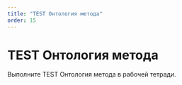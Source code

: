 ```yaml
---
title: "TEST Онтология метода"
order: 15
---
```


# TEST Онтология метода

Выполните TEST Онтология метода в рабочей тетради.